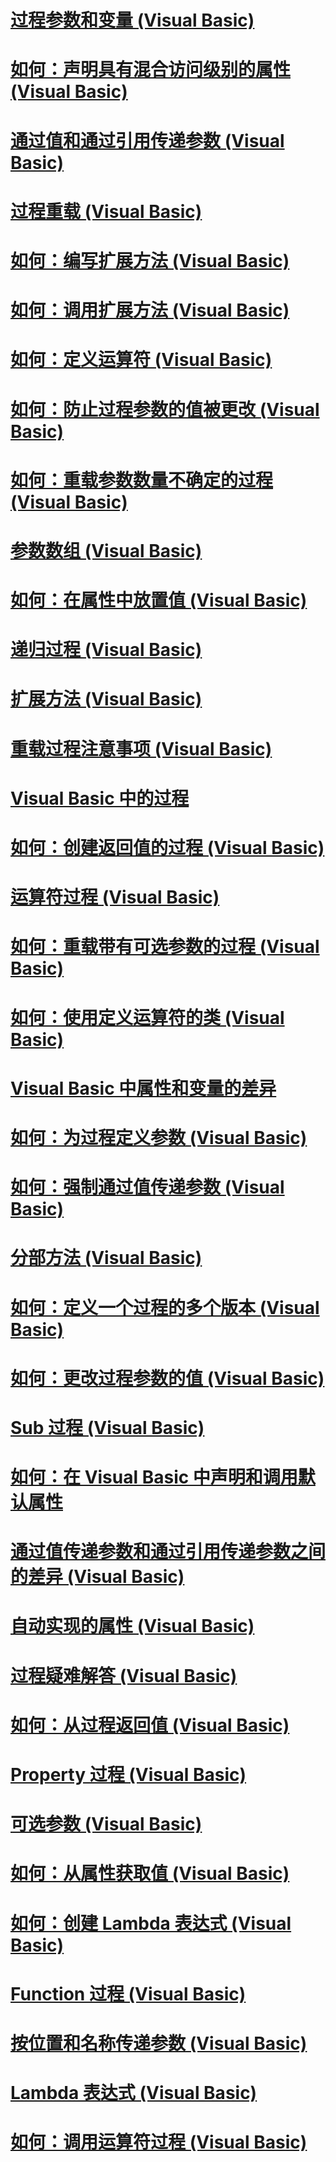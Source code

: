 # [过程参数和变量 (Visual Basic)](procedure-parameters-and-arguments.md)
# [如何：声明具有混合访问级别的属性 (Visual Basic)](how-to-declare-a-property-with-mixed-access-levels.md)
# [通过值和通过引用传递参数 (Visual Basic)](passing-arguments-by-value-and-by-reference.md)
# [过程重载 (Visual Basic)](procedure-overloading.md)
# [如何：编写扩展方法 (Visual Basic)](how-to-write-an-extension-method.md)
# [如何：调用扩展方法 (Visual Basic)](how-to-call-an-extension-method.md)
# [如何：定义运算符 (Visual Basic)](how-to-define-an-operator.md)
# [如何：防止过程参数的值被更改 (Visual Basic)](how-to-protect-a-procedure-argument-against-value-changes.md)
# [如何：重载参数数量不确定的过程 (Visual Basic)](how-to-overload-a-procedure-that-takes-an-indefinite-number-of-parameters.md)
# [参数数组 (Visual Basic)](parameter-arrays.md)
# [如何：在属性中放置值 (Visual Basic)](how-to-put-a-value-in-a-property.md)
# [递归过程 (Visual Basic)](recursive-procedures.md)
# [扩展方法 (Visual Basic)](extension-methods.md)
# [重载过程注意事项 (Visual Basic)](considerations-in-overloading-procedures.md)
# [Visual Basic 中的过程](index.md)
# [如何：创建返回值的过程 (Visual Basic)](how-to-create-a-procedure-that-returns-a-value.md)
# [运算符过程 (Visual Basic)](operator-procedures.md)
# [如何：重载带有可选参数的过程 (Visual Basic)](how-to-overload-a-procedure-that-takes-optional-parameters.md)
# [如何：使用定义运算符的类 (Visual Basic)](how-to-use-a-class-that-defines-operators.md)
# [Visual Basic 中属性和变量的差异](differences-between-properties-and-variables.md)
# [如何：为过程定义参数 (Visual Basic)](how-to-define-a-parameter-for-a-procedure.md)
# [如何：强制通过值传递参数 (Visual Basic)](how-to-force-an-argument-to-be-passed-by-value.md)
# [分部方法 (Visual Basic)](partial-methods.md)
# [如何：定义一个过程的多个版本 (Visual Basic)](how-to-define-multiple-versions-of-a-procedure.md)
# [如何：更改过程参数的值 (Visual Basic)](how-to-change-the-value-of-a-procedure-argument.md)
# [Sub 过程 (Visual Basic)](sub-procedures.md)
# [如何：在 Visual Basic 中声明和调用默认属性](how-to-declare-and-call-a-default-property.md)
# [通过值传递参数和通过引用传递参数之间的差异 (Visual Basic)](differences-between-passing-an-argument-by-value-and-by-reference.md)
# [自动实现的属性 (Visual Basic)](auto-implemented-properties.md)
# [过程疑难解答 (Visual Basic)](troubleshooting-procedures.md)
# [如何：从过程返回值 (Visual Basic)](how-to-return-a-value-from-a-procedure.md)
# [Property 过程 (Visual Basic)](property-procedures.md)
# [可选参数 (Visual Basic)](optional-parameters.md)
# [如何：从属性获取值 (Visual Basic)](how-to-get-a-value-from-a-property.md)
# [如何：创建 Lambda 表达式 (Visual Basic)](how-to-create-a-lambda-expression.md)
# [Function 过程 (Visual Basic)](function-procedures.md)
# [按位置和名称传递参数 (Visual Basic)](passing-arguments-by-position-and-by-name.md)
# [Lambda 表达式 (Visual Basic)](lambda-expressions.md)
# [如何：调用运算符过程 (Visual Basic)](how-to-call-an-operator-procedure.md)
